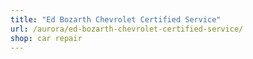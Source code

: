 ```yaml
---
title: "Ed Bozarth Chevrolet Certified Service"
url: /aurora/ed-bozarth-chevrolet-certified-service/
shop: car repair
---
```

